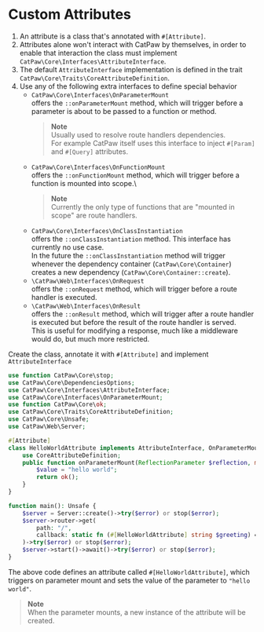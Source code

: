 # Custom Attributes

1. An attribute is a class that's annotated with `#[Attribute]`.<br/>
2. Attributes alone won't interact with CatPaw by themselves, in order to enable that interaction the class must
   implement `CatPaw\Core\Interfaces\AttributeInterface`.
3. The default `AttributeInterface` implementation is defined in the
   trait `CatPaw\Core\Traits\CoreAttributeDefinition`.
4. Use any of the following extra interfaces to define special behavior
    - `CatPaw\Core\Interfaces\OnParameterMount`\
      offers the `::onParameterMount` method, which will trigger
      before a parameter is about to be passed to a function or method.
      > **Note**\
      Usually used to resolve route handlers dependencies.\
      For example CatPaw itself uses this interface to inject `#[Param]` and `#[Query]` attributes.
    - `CatPaw\Core\Interfaces\OnFunctionMount`\
      offers the `::onFunctionMount` method, which will trigger before a function is mounted into scope.\
      > **Note**\
      Currently the only type of functions that are "mounted in scope" are route handlers.
    - `CatPaw\Core\Interfaces\OnClassInstantiation`\
      offers the `::onClassInstantiation` method.
      This interface has currently no use case.\
      In the future the `::onClassInstantiation` method will trigger whenever the dependency
      container (`CatPaw\Core\Container`) creates a new dependency (`CatPaw\Core\Container::create`).
    - `\CatPaw\Web\Interfaces\OnRequest`\
      offers the `::onRequest` method, which will trigger before a route handler is executed.
    - `\CatPaw\Web\Interfaces\OnResult`\
      offers the `::onResult` method, which will trigger after a route handler is executed but before the result of the
      route handler is served.\
      This is useful for modifying a response, much like a middleware would do, but much more restricted.

Create the class, annotate it with `#[Attribute]` and implement `AttributeInterface`

```php
use function CatPaw\Core\stop;
use CatPaw\Core\DependenciesOptions;
use CatPaw\Core\Interfaces\AttributeInterface;
use CatPaw\Core\Interfaces\OnParameterMount;
use function CatPaw\Core\ok;
use CatPaw\Core\Traits\CoreAttributeDefinition;
use CatPaw\Core\Unsafe;
use CatPaw\Web\Server;

#[Attribute]
class HelloWorldAttribute implements AttributeInterface, OnParameterMount {
    use CoreAttributeDefinition;
    public function onParameterMount(ReflectionParameter $reflection, mixed &$value, DependenciesOptions $options) : Unsafe {
        $value = "hello world";
        return ok();
    }
}

function main(): Unsafe {
    $server = Server::create()->try($error) or stop($error);
    $server->router->get(
        path: "/",
        callback: static fn (#[HelloWorldAttribute] string $greeting) => $greeting,
    )->try($error) or stop($error);
    $server->start()->await()->try($error) or stop($error);
}
```

The above code defines an attribute called `#[HelloWorldAttribute]`, which triggers on parameter mount and sets the
value of the parameter to `"hello world"`.

> **Note**\
> When the parameter mounts, a new instance of the attribute will be created.